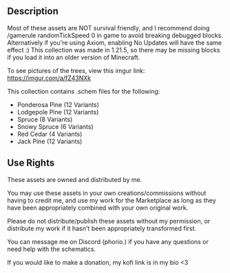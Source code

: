 ## Description

Most of these assets are NOT survival friendly, and I recommend doing /gamerule randomTickSpeed 0 in game to avoid breaking debugged blocks. Alternatively if you're using Axiom, enabling No Updates will have the same effect :)
This collection was made in 1.21.5, so there may be missing blocks if you load it into an older version of Minecraft.

To see pictures of the trees, view this imgur link: https://imgur.com/a/fZ43NXk

This collection contains .schem files for the following:
- Ponderosa Pine (12 Variants)
- Lodgepole Pine (12 Variants)
- Spruce (8 Variants)
- Snowy Spruce (6 Variants)
- Red Cedar (4 Variants)
- Jack Pine (12 Variants)


## Use Rights

These assets are owned and distributed by me.

You may use these assets in your own creations/commissions without having to credit me, and use my work for the Marketplace as long as they have been appropriately combined with your own original work.

Please do not distribute/publish these assets without my permission, or distribute my work if it hasn't been appropriately transformed first.

You can message me on Discord (phorio.) if you have any questions or need help with the schematics.




If you would like to make a donation, my kofi link is in my bio <3
